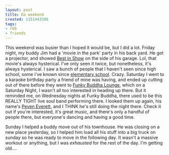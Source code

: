 ```yaml
---
layout: post
title: Da weekend
created: 1151443306
tags:
- r&b
- friends
---
```

This weekend was busier than I hoped it would be, but I did a lot. Friday night, my buddy Jim had a 'movie in the park' party in his back yard. He got a projector, and showed [Best in Show](http://www.imdb.com/title/tt0218839/) on the side of his garage. Lol, that movie's always hysterical. I've only seen it twice, but nonetheless, it's always hysterical. I saw a bunch of people that I haven't seen since high school, some i've known since [elementary school](http://www.asd4.org/schools/ful/index_ful.html). Crazy. Saturday I went to a karaoke birthday party a friend of mine was having, and ended up cutting out of there before they went to [Funky Buddha Lounge](http://www.funkybuddha.com/), which on a Saturday Night, I wasn't all too interested in heading up there. But it reminded me, on Wednesday nights at Funky Buddha, there used to be this REALLY TIGHT live soul band performing there. I looked them up again, his name's [Peven Everett](http://www.myspace.com/peveneverett), and I THINK he's still doing the night there. Check it out if you're interested, it's great music, and there's only a handful of people there, but everyone's dancing and having a good time.

Sunday I helped a buddy move out of his townhouse. He was closing on a new place yesterday, so I helped him load all his stuff into a big truck on sunday so he was ready to move in the following day. It wasn't a massive workout or anything, but I was _exhausted_ for the rest of the day. I'm getting old....

